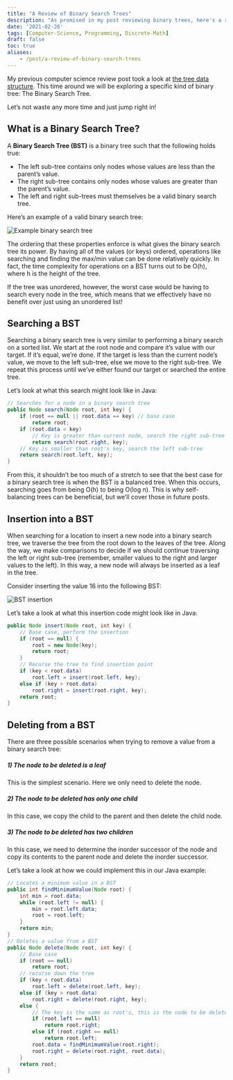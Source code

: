 ```yaml
---
title: "A Review of Binary Search Trees"
description: "As promised in my post reviewing binary trees, here's a review of binary search trees."
date: '2021-02-26'
tags: [Computer-Science, Programming, Discrete-Math]
draft: false
toc: true
aliases:
    - /post/a-review-of-binary-search-trees
---
```


My previous computer science review post took a look at [the tree data structure](https://hackeradam.com/a-review-of-binary-trees/). This time around we will be exploring a specific kind of binary tree: The Binary Search Tree.

Let’s not waste any more time and just jump right in!

<!--more-->

## What is a Binary Search Tree?

A **Binary Search Tree (BST)** is a binary tree such that the following holds true:

* The left sub-tree contains only nodes whose values are less than the parent’s value.
* The right sub-tree contains only nodes whose values are greater than the parent’s value.
* The left and right sub-trees must themselves be a valid binary search tree.

Here’s an example of a valid binary search tree:

![Example binary search tree](/blog/binary-search-trees/ExampleBinarySearchTree.png#center)

The ordering that these properties enforce is what gives the binary search tree its power. By having all of the values (or keys) ordered, operations like searching and finding the max/min value can be done relatively quickly. In fact, the time complexity for operations on a BST turns out to be O(h), where h is the height of the tree.

If the tree was unordered, however, the worst case would be having to search every node in the tree, which means that we effectively have no benefit over just using an unordered list!

## Searching a BST

Searching a binary search tree is very similar to performing a binary search on a sorted list. We start at the root node and compare it’s value with our target. If it’s equal, we’re done. If the target is less than the current node’s value, we move to the left sub-tree, else we move to the right sub-tree. We repeat this process until we’ve either found our target or searched the entire tree.

Let’s look at what this search might look like in Java:

```java
// Searches for a node in a binary search tree
public Node search(Node root, int key) {
    if (root == null || root.data == key) // base case
        return root;
    if (root.data < key)
        // Key is greater than current node, search the right sub-tree
        return search(root.right, key);
    // Key is smaller than root's key, search the left sub-tree
    return search(root.left, key);
}
```

From this, it shouldn’t be too much of a stretch to see that the best case for a binary search tree is when the BST is a balanced tree. When this occurs, searching goes from being O(h) to being O(log n). This is why self-balancing trees can be beneficial, but we’ll cover those in future posts.

## Insertion into a BST

When searching for a location to insert a new node into a binary search tree, we traverse the tree from the root down to the leaves of the tree. Along the way, we make comparisons to decide if we should continue traversing the left or right sub-tree (remember, smaller values to the right and larger values to the left). In this way, a new node will always be inserted as a leaf in the tree.

Consider inserting the value 16 into the following BST:

![BST insertion](/blog/binary-search-trees/BSTInsertion.png#center)

Let’s take a look at what this insertion code might look like in Java:

```java
public Node insert(Node root, int key) {
    // Base case, perform the insertion
    if (root == null) {
        root = new Node(key);
        return root;
    }
    // Recurse the tree to find insertion point
    if (key < root.data)
        root.left = insert(root.left, key);
    else if (key > root.data)
        root.right = insert(root.right, key);
    return root;
}
```

## Deleting from a BST

There are three possible scenarios when trying to remove a value from a binary search tree:

##### 1) The node to be deleted is a leaf

This is the simplest scenario. Here we only need to delete the node.

##### 2) The node to be deleted has only one child

In this case, we copy the child to the parent and then delete the child node.

##### 3) The node to be deleted has two children

In this case, we need to determine the inorder successor of the node and copy its contents to the parent node and delete the inorder successor.

Let’s take a look at how we could implement this in our Java example:

```java
// Locates a minimum value in a BST
public int findMinimumValue(Node root) {
    int min = root.data;
    while (root.left != null) {
        min = root.left.data;
        root = root.left;
    }
    return min;
}
// Deletes a value from a BST
public Node delete(Node root, int key) {
    // Base case
    if (root == null)
        return root;
    // recurse down the tree
    if (key < root.data)
        root.left = delete(root.left, key);
    else if (key > root.data)
        root.right = delete(root.right, key);
    else {
        // The key is the same as root's, this is the node to be deleted
        if (root.left == null)
            return root.right;
        else if (root.right == null)
            return root.left;
        root.data = findMinimumValue(root.right);
        root.right = delete(root.right, root.data);
    }
    return root;
}
```